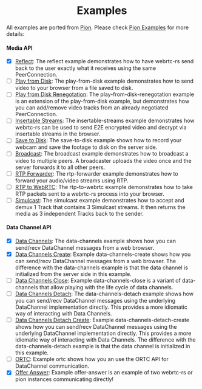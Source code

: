 <h1 align="center">
  Examples
</h1>

All examples are ported from [Pion](https://github.com/pion/webrtc/tree/master/examples#readme). Please check [Pion Examples](https://github.com/pion/webrtc/tree/master/examples#readme) for more details:

#### Media API
- [x] [Reflect](reflect): The reflect example demonstrates how to have webrtc-rs send back to the user exactly what it receives using the same PeerConnection.
- [ ] [Play from Disk](play-from-disk): The play-from-disk example demonstrates how to send video to your browser from a file saved to disk.
- [ ] [Play from Disk Renegotation](play-from-disk-renegotation): The play-from-disk-renegotation example is an extension of the play-from-disk example, but demonstrates how you can add/remove video tracks from an already negotiated PeerConnection.
- [ ] [Insertable Streams](insertable-streams): The insertable-streams example demonstrates how webrtc-rs can be used to send E2E encrypted video and decrypt via insertable streams in the browser.
- [ ] [Save to Disk](save-to-disk): The save-to-disk example shows how to record your webcam and save the footage to disk on the server side.
- [ ] [Broadcast](broadcast): The broadcast example demonstrates how to broadcast a video to multiple peers. A broadcaster uploads the video once and the server forwards it to all other peers.
- [ ] [RTP Forwarder](rtp-forwarder): The rtp-forwarder example demonstrates how to forward your audio/video streams using RTP.
- [ ] [RTP to WebRTC](rtp-to-webrtc): The rtp-to-webrtc example demonstrates how to take RTP packets sent to a webrtc-rs process into your browser.
- [ ] [Simulcast](simulcast): The simulcast example demonstrates how to accept and demux 1 Track that contains 3 Simulcast streams. It then returns the media as 3 independent Tracks back to the sender.

#### Data Channel API
- [x] [Data Channels](data-channels): The data-channels example shows how you can send/recv DataChannel messages from a web browser.
- [x] [Data Channels Create](data-channels-create): Example data-channels-create shows how you can send/recv DataChannel messages from a web browser. The difference with the data-channels example is that the data channel is initialized from the server side in this example.
- [ ] [Data Channels Close](data-channels-close): Example data-channels-close is a variant of data-channels that allow playing with the life cycle of data channels.
- [ ] [Data Channels Detach](data-channels-detach): The data-channels-detach example shows how you can send/recv DataChannel messages using the underlying DataChannel implementation directly. This provides a more idiomatic way of interacting with Data Channels.
- [ ] [Data Channels Detach Create](data-channels-detach-create): Example data-channels-detach-create shows how you can send/recv DataChannel messages using the underlying DataChannel implementation directly. This provides a more idiomatic way of interacting with Data Channels. The difference with the data-channels-detach example is that the data channel is initialized in this example.
- [ ] [ORTC](ortc): Example ortc shows how you an use the ORTC API for DataChannel communication.
- [x] [Offer Answer](offer-answer): Example offer-answer is an example of two webrtc-rs or pion instances communicating directly!
